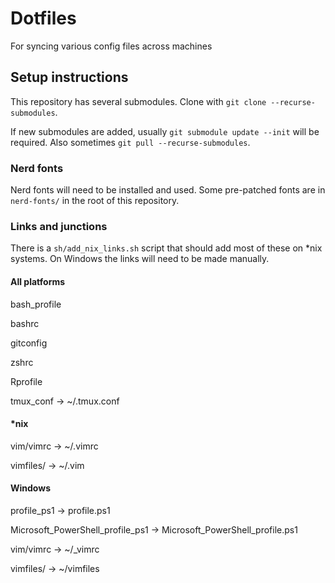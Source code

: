 # Dotfiles

For syncing various config files across machines


## Setup instructions

This repository has several submodules. Clone with `git clone
--recurse-submodules`.

If new submodules are added, usually `git submodule update --init` will be
required. Also sometimes `git pull --recurse-submodules`.


### Nerd fonts

Nerd fonts will need to be installed and used. Some pre-patched fonts are in
`nerd-fonts/` in the root of this repository.

### Links and junctions

There is a `sh/add_nix_links.sh` script that should add most of these on \*nix
systems. On Windows the links will need to be made manually.

#### All platforms

bash\_profile

bashrc

gitconfig

zshrc

Rprofile

tmux_conf -> ~/.tmux.conf

#### *nix

vim/vimrc -> ~/.vimrc

vimfiles/ -> ~/.vim

#### Windows

profile\_ps1 -> profile.ps1

Microsoft\_PowerShell\_profile\_ps1 -> Microsoft\_PowerShell\_profile.ps1

vim/vimrc -> ~/_vimrc

vimfiles/ -> ~/vimfiles
